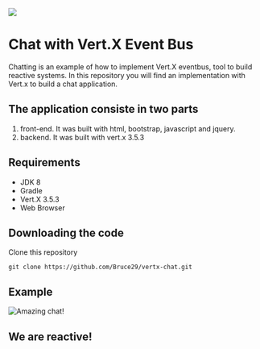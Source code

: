 ![](https://billers-images.s3.amazonaws.com/Budgie_horizontal_blanco-size.png)
# Chat with Vert.X Event Bus
Chatting is an example of how to implement Vert.X eventbus, tool to build reactive systems.
In this repository you will find an implementation with Vert.x to build a chat application.

## The application consiste in two parts 
1) front-end. It was built with html, bootstrap, javascript and jquery.
2) backend. It was built with vert.x 3.5.3

## Requirements  
- JDK 8
- Gradle
- Vert.X 3.5.3
- Web Browser

## Downloading the code
Clone this repository 
```
git clone https://github.com/Bruce29/vertx-chat.git
```
## Example
![Amazing chat!](/Vertx-Chat.gif)
## We are reactive!

